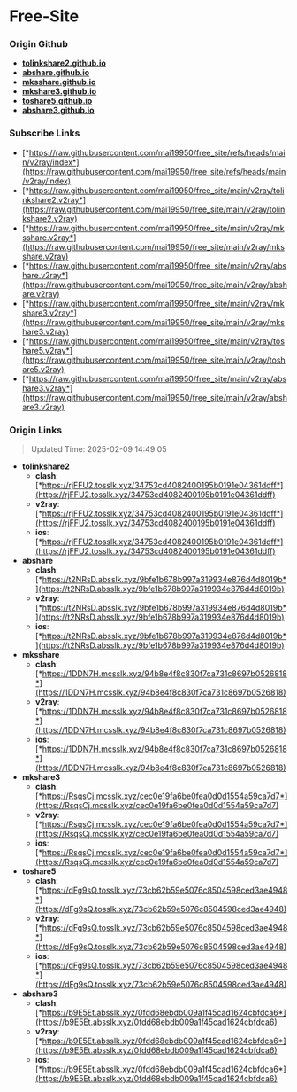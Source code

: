 # Free-Site

### Origin Github

- [**tolinkshare2.github.io**](https://github.com/tolinkshare2/tolinkshare2.github.io)
- [**abshare.github.io**](https://github.com/abshare/abshare.github.io)
- [**mksshare.github.io**](https://github.com/mksshare/mksshare.github.io)
- [**mkshare3.github.io**](https://github.com/mkshare3/mkshare3.github.io)
- [**toshare5.github.io**](https://github.com/toshare5/toshare5.github.io)
- [**abshare3.github.io**](https://github.com/abshare3/abshare3.github.io)

### Subscribe Links

- [*https://raw.githubusercontent.com/mai19950/free_site/refs/heads/main/v2ray/index*](https://raw.githubusercontent.com/mai19950/free_site/refs/heads/main/v2ray/index)
- [*https://raw.githubusercontent.com/mai19950/free_site/main/v2ray/tolinkshare2.v2ray*](https://raw.githubusercontent.com/mai19950/free_site/main/v2ray/tolinkshare2.v2ray)
- [*https://raw.githubusercontent.com/mai19950/free_site/main/v2ray/mksshare.v2ray*](https://raw.githubusercontent.com/mai19950/free_site/main/v2ray/mksshare.v2ray)
- [*https://raw.githubusercontent.com/mai19950/free_site/main/v2ray/abshare.v2ray*](https://raw.githubusercontent.com/mai19950/free_site/main/v2ray/abshare.v2ray)
- [*https://raw.githubusercontent.com/mai19950/free_site/main/v2ray/mkshare3.v2ray*](https://raw.githubusercontent.com/mai19950/free_site/main/v2ray/mkshare3.v2ray)
- [*https://raw.githubusercontent.com/mai19950/free_site/main/v2ray/toshare5.v2ray*](https://raw.githubusercontent.com/mai19950/free_site/main/v2ray/toshare5.v2ray)
- [*https://raw.githubusercontent.com/mai19950/free_site/main/v2ray/abshare3.v2ray*](https://raw.githubusercontent.com/mai19950/free_site/main/v2ray/abshare3.v2ray)

### Origin Links

> Updated Time: 2025-02-09 14:49:05

- **tolinkshare2**
  - **clash**: [*https://rjFFU2.tosslk.xyz/34753cd4082400195b0191e04361ddff*](https://rjFFU2.tosslk.xyz/34753cd4082400195b0191e04361ddff)
  - **v2ray**: [*https://rjFFU2.tosslk.xyz/34753cd4082400195b0191e04361ddff*](https://rjFFU2.tosslk.xyz/34753cd4082400195b0191e04361ddff)
  - **ios**: [*https://rjFFU2.tosslk.xyz/34753cd4082400195b0191e04361ddff*](https://rjFFU2.tosslk.xyz/34753cd4082400195b0191e04361ddff)
- **abshare**
  - **clash**: [*https://t2NRsD.absslk.xyz/9bfe1b678b997a319934e876d4d8019b*](https://t2NRsD.absslk.xyz/9bfe1b678b997a319934e876d4d8019b)
  - **v2ray**: [*https://t2NRsD.absslk.xyz/9bfe1b678b997a319934e876d4d8019b*](https://t2NRsD.absslk.xyz/9bfe1b678b997a319934e876d4d8019b)
  - **ios**: [*https://t2NRsD.absslk.xyz/9bfe1b678b997a319934e876d4d8019b*](https://t2NRsD.absslk.xyz/9bfe1b678b997a319934e876d4d8019b)
- **mksshare**
  - **clash**: [*https://1DDN7H.mcsslk.xyz/94b8e4f8c830f7ca731c8697b0526818*](https://1DDN7H.mcsslk.xyz/94b8e4f8c830f7ca731c8697b0526818)
  - **v2ray**: [*https://1DDN7H.mcsslk.xyz/94b8e4f8c830f7ca731c8697b0526818*](https://1DDN7H.mcsslk.xyz/94b8e4f8c830f7ca731c8697b0526818)
  - **ios**: [*https://1DDN7H.mcsslk.xyz/94b8e4f8c830f7ca731c8697b0526818*](https://1DDN7H.mcsslk.xyz/94b8e4f8c830f7ca731c8697b0526818)
- **mkshare3**
  - **clash**: [*https://RsqsCj.mcsslk.xyz/cec0e19fa6be0fea0d0d1554a59ca7d7*](https://RsqsCj.mcsslk.xyz/cec0e19fa6be0fea0d0d1554a59ca7d7)
  - **v2ray**: [*https://RsqsCj.mcsslk.xyz/cec0e19fa6be0fea0d0d1554a59ca7d7*](https://RsqsCj.mcsslk.xyz/cec0e19fa6be0fea0d0d1554a59ca7d7)
  - **ios**: [*https://RsqsCj.mcsslk.xyz/cec0e19fa6be0fea0d0d1554a59ca7d7*](https://RsqsCj.mcsslk.xyz/cec0e19fa6be0fea0d0d1554a59ca7d7)
- **toshare5**
  - **clash**: [*https://dFg9sQ.tosslk.xyz/73cb62b59e5076c8504598ced3ae4948*](https://dFg9sQ.tosslk.xyz/73cb62b59e5076c8504598ced3ae4948)
  - **v2ray**: [*https://dFg9sQ.tosslk.xyz/73cb62b59e5076c8504598ced3ae4948*](https://dFg9sQ.tosslk.xyz/73cb62b59e5076c8504598ced3ae4948)
  - **ios**: [*https://dFg9sQ.tosslk.xyz/73cb62b59e5076c8504598ced3ae4948*](https://dFg9sQ.tosslk.xyz/73cb62b59e5076c8504598ced3ae4948)
- **abshare3**
  - **clash**: [*https://b9E5Et.absslk.xyz/0fdd68ebdb009a1f45cad1624cbfdca6*](https://b9E5Et.absslk.xyz/0fdd68ebdb009a1f45cad1624cbfdca6)
  - **v2ray**: [*https://b9E5Et.absslk.xyz/0fdd68ebdb009a1f45cad1624cbfdca6*](https://b9E5Et.absslk.xyz/0fdd68ebdb009a1f45cad1624cbfdca6)
  - **ios**: [*https://b9E5Et.absslk.xyz/0fdd68ebdb009a1f45cad1624cbfdca6*](https://b9E5Et.absslk.xyz/0fdd68ebdb009a1f45cad1624cbfdca6)
